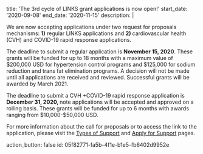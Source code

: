 title: 'The 3rd cycle of LINKS grant applications is now open!'
start_date: '2020-09-08'
end_date: '2020-11-15'
description: |
  <p>We are now accepting applications under two request for proposals mechanisms: <strong>1)</strong> regular LINKS applications and <strong>2) </strong>cardiovascular health (CVH) and COVID-19 rapid response applications.
  </p>
  <p>The deadline to submit a regular application is <strong>November 15, 2020</strong>. These grants will be funded for up to 18 months with a maximum value of $200,000 USD for hypertension control programs and $125,000 for sodium reduction and trans fat elimination programs. A decision will not be made until all applications are received and reviewed. Successful grants will be awarded by March 2021.
  </p>
  <p>The deadline to submit a CVH +COVID-19 rapid response application is <strong>December 31, 2020, </strong>note applications will be accepted and approved on a rolling basis. These grants will be funded for up to 6 months with awards ranging from $10,000-$50,000 USD.
  </p>
  <p>For more information about the call for proposals or to access the link to the application, please visit the <a href="https://linkscommunity.org/members/types-of-support">Types of Support</a> and <a href="https://linkscommunity.org/members/apply-for-support">Apply for Support</a> pages.
  </p>
action_button: false
id: 05f82771-fa5b-4f1e-b1e5-fb6402d9952e
